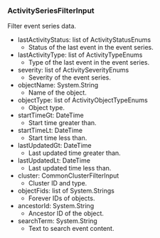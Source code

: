 ### ActivitySeriesFilterInput
Filter event series data.

- lastActivityStatus: list of ActivityStatusEnums
  - Status of the last event in the event series.
- lastActivityType: list of ActivityTypeEnums
  - Type of the last event in the event series.
- severity: list of ActivitySeverityEnums
  - Severity of the event series.
- objectName: System.String
  - Name of the object.
- objectType: list of ActivityObjectTypeEnums
  - Object type.
- startTimeGt: DateTime
  - Start time greater than.
- startTimeLt: DateTime
  - Start time less than.
- lastUpdatedGt: DateTime
  - Last updated time greater than.
- lastUpdatedLt: DateTime
  - Last updated time less than.
- cluster: CommonClusterFilterInput
  - Cluster ID and type.
- objectFids: list of System.Strings
  - Forever IDs of objects.
- ancestorId: System.String
  - Ancestor ID of the object.
- searchTerm: System.String
  - Text to search event content.
